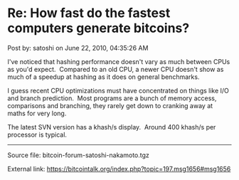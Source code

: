 # Re: How fast do the fastest computers generate bitcoins?

Post by: satoshi on June 22, 2010, 04:35:26 AM

I've noticed that hashing performance doesn't vary as much between CPUs as you'd expect. &nbsp;Compared to an old CPU, a newer CPU doesn't show as much of a speedup at hashing as it does on general benchmarks.

I guess recent CPU optimizations must have concentrated on things like I/O and branch prediction. &nbsp;Most programs are a bunch of memory access, comparisons and branching, they rarely get down to cranking away at maths for very long.

The latest SVN version has a khash/s display. &nbsp;Around 400 khash/s per processor is typical.

---

Source file: bitcoin-forum-satoshi-nakamoto.tgz

External link: https://bitcointalk.org/index.php?topic=197.msg1656#msg1656

